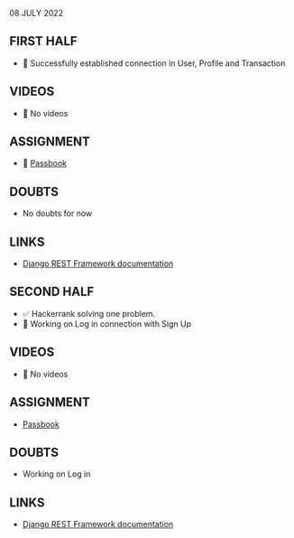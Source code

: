 08 JULY 2022

## FIRST HALF

- 🚧 Successfully established connection in User, Profile and Transaction

## VIDEOS

- 🚫 No videos

## ASSIGNMENT

- 🚧 [Passbook](https://github.com/sp18-interns/django-passbook/tree/PPG-003)

## DOUBTS

- No doubts for now

## LINKS

- [Django REST Framework documentation](https://www.django-rest-framework.org/tutorial/quickstart/)

## SECOND HALF

- ✅ Hackerrank solving one problem.
- 🚧 Working on Log in connection with Sign Up

## VIDEOS

- 🚫 No videos

## ASSIGNMENT

- [Passbook](https://github.com/sp18-interns/django-passbook/tree/PPG-003)

## DOUBTS

- Working on Log in

## LINKS

- [Django REST Framework documentation](https://www.django-rest-framework.org/tutorial/quickstart/)
